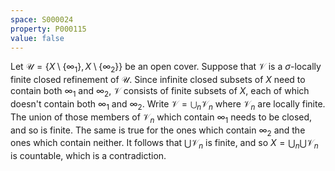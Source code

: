 ```yaml
---
space: S000024
property: P000115
value: false
---
```


Let $\mathcal{U} = \{X\setminus\{\infty_1\}, X\setminus\{\infty_2\}\}$ be an open cover. Suppose that $\mathcal{V}$ is a $\sigma$-locally finite closed refinement of $\mathcal{U}$. Since infinite closed subsets of $X$ need to contain both $\infty_1$ and $\infty_2$, $\mathcal{V}$ consists of finite subsets of $X$, each of which doesn't contain both $\infty_1$ and $\infty_2$. Write $\mathcal{V} = \bigcup_n \mathcal{V}_n$ where $\mathcal{V}_n$ are locally finite. The union of those members of $\mathcal{V}_n$ which contain $\infty_1$ needs to be closed, and so is finite. The same is true for the ones which contain $\infty_2$ and the ones which contain neither. It follows that $\bigcup\mathcal{V}_n$ is finite, and so $X = \bigcup_n \bigcup\mathcal{V}_n$ is countable, which is a contradiction. 


